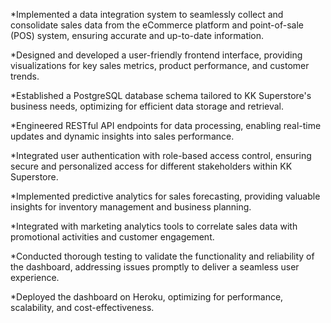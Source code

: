 *Implemented a data integration system to seamlessly collect and consolidate sales data from the eCommerce platform and point-of-sale (POS) system, ensuring accurate and up-to-date information.

*Designed and developed a user-friendly frontend interface, providing visualizations for key sales metrics, product performance, and customer trends.

*Established a PostgreSQL database schema tailored to KK Superstore's business needs, optimizing for efficient data storage and retrieval.

*Engineered RESTful API endpoints for data processing, enabling real-time updates and dynamic insights into sales performance.

*Integrated user authentication with role-based access control, ensuring secure and personalized access for different stakeholders within KK Superstore.

*Implemented predictive analytics for sales forecasting, providing valuable insights for inventory management and business planning.

*Integrated with marketing analytics tools to correlate sales data with promotional activities and customer engagement.


*Conducted thorough testing to validate the functionality and reliability of the dashboard, addressing issues promptly to deliver a seamless user experience.

*Deployed the dashboard on Heroku, optimizing for performance, scalability, and cost-effectiveness.
